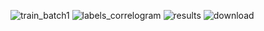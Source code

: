 ![train_batch1](https://github.com/VHemanth45/Drowsiness-Alarm/assets/154959821/e7e92a5e-4d21-454b-b2a8-9d54b17e07f7)
![labels_correlogram](https://github.com/VHemanth45/Drowsiness-Alarm/assets/154959821/74605833-d947-4030-8274-daee261d8ebd)
![results](https://github.com/VHemanth45/Drowsiness-Alarm/assets/154959821/ce23c1a1-a277-4170-988a-b5b159af0623)
![download](https://github.com/VHemanth45/Drowsiness-Alarm/assets/154959821/f8febc28-f750-4897-a6ff-13586ad2fe1f)
